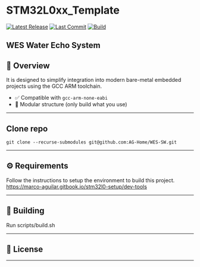 # STM32L0xx_Template

[![Latest Release](https://img.shields.io/github/v/release/STM32-Libraries/STM32L0xx_Template?label=release&color=4caf50)](https://github.com/AG-Home/WES-SW/releases/latest)
[![Last Commit](https://img.shields.io/github/last-commit/STM32-Libraries/STM32L0xx_Template?color=ff9800)](https://github.com/AG-Home/WES-SW/commits/main)
[![Build](https://github.com/AG-Home/WES-SW/actions/workflows/build.yml/badge.svg?branch=main)](https://github.com/AG-Home/WES-SW/actions/workflows/build.yml)

WES Water Echo System
---

## 🧩 Overview

It is designed to simplify integration into modern bare-metal embedded projects using the GCC ARM toolchain.

- ✅ Compatible with `gcc-arm-none-eabi`
- 🧱 Modular structure (only build what you use)

---

## Clone repo
```
git clone --recurse-submodules git@github.com:AG-Home/WES-SW.git 
```

---

## ⚙️ Requirements
Follow the instructions to setup the environment to build this project.
https://marco-aguilar.gitbook.io/stm32l0-setup/dev-tools

---

## 🚀 Building
Run scripts/build.sh

---

## 📜 License

---


